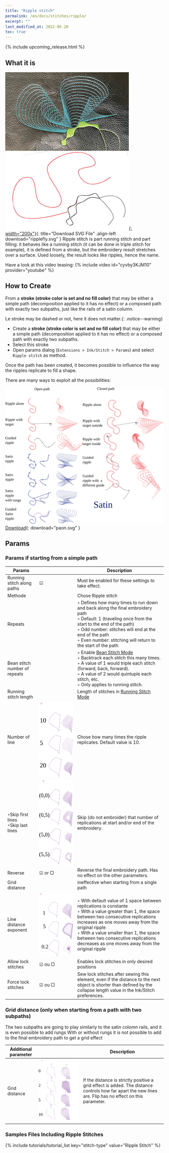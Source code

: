 ```yaml
---
title: "Ripple stitch"
permalink: /en/docs/stitches/ripple/
excerpt: ""
last_modified_at: 2022-05-20
toc: true
---
```

{% include upcoming_release.html %}
## What it is
[![Ripple butterfly](/assets/images/docs/ripplefly.jpg){: width="200x"}](/assets/images/docs/ripplefly.svg){: title="Download SVG File" .align-left download="ripplefly.svg" }
Ripple stitch is part running stitch and part filling: it behaves like a running stitch (it can be done in triple stitch for example), it is defined from a stroke, but the embroidery result stretches over a surface. Used loosely, the result looks like ripples, hence the name.



Have a look at this video teasing: {% include video id="cyvby3KJM10" provider="youtube" %}

## How to Create

From a **stroke (stroke color is set and no fill color)** that may be either a simple path (decomposition applied to it has no effect) or a composed path with exactly two subpaths, just like the rails of a satin column.


Le stroke may be dashed or not, here it does not matter.{: .notice--warning}

* Create a **stroke (stroke color is set and no fill color)** that may be either a simple path (decomposition applied to it has no effect) or a composed path with exactly two subpaths.
* Select this stroke
* Open params dialog (`Extensions > Ink/Stitch > Params`) and select `Ripple stitch` as method.

Once the path has been created, it becomes possible to influence the way the ripples replicate to fill a shape.




There are many ways to exploit all the possibilities:



![Many ripples](/assets/images/docs/en/rippleways_en.svg)
[Download](/assets/images/docs/en/rippleways_en.svg){: download="paon.svg" }



## Params
### Params if starting from a simple path

Params||Description
---|---|---
Running stitch along paths      |  ☑ |Must be enabled for these settings to take effect.
Methode     || Chose Ripple stitch 
Repeats                        ||◦ Defines how many times to run down and back along the final embroidery path<br />◦ Default: 1 (traveling once from the start to the end of the path)<br />◦ Odd number: stitches will end at the end of the path<br />◦ Even number: stitching will return to the start of the path
Bean stitch number of repeats ||◦ Enable [Bean Stitch Mode](/docs/stitches/bean-stitch/)<br />◦ Backtrack each stitch this many times.<br />◦ A value of 1 would triple each stitch (forward, back, forward).<br />◦ A value of 2 would quintuple each stitch, etc.<br />◦ Only applies to running stitch.
Running stitch length||Length of stitches in [Running Stitch Mode](/docs/stitches/running-stitch/)
Number of line|<img src="/assets/images/docs/ripple_only_lines.svg" alt="Nombre de lignes"/>|Chose how many times the ripple replicates. Default value is 10.
◦Skip first lines <br /> ◦Skip last lines  |<img src="/assets/images/docs/ripple_only_skip.svg" alt="Sauter"/>| Skip (do not embroider)  that number of replications at start and/or end of the embroidery.
Reverse |☑  or ▢|  Reverse the final embroidery path.  Has no effect on the other  parameters.
Grid distance|| ineffective when starting from a single path
Line distance exponent|<img src="/assets/images/docs/ripple_only_exponent.svg" alt="Exposant"/>| ◦ With default value of 1 space between replications is constante<br />◦ With a value greater than 1, the space between two consecutive replications increases as one moves away from the original ripple   <br />◦ With a value smaller than 1, the space between two consecutive replications decreases as one moves away from the original ripple 
Allow lock stitches| ☑  ou ▢|Enables lock stitches in only desired positions
Force lock stitches| ☑  ou ▢|Sew lock stitches after sewing this element, even if the distance to the next object is shorter than defined by the collapse length value in the Ink/Stitch preferences.

### Grid distance  (only when starting from a path with two subpaths)
The two subpaths are going to play similarly to the satin colomn rails,  and it is even possible to add rungs 
With or without rungs it is not possible to add to the final embroidery path to get a grid effect

Additional parameter||Description
---|---|---
Grid distance |<img src="/assets/images/docs/ripple_only_grid.svg" alt="Distance"/>| If the distance is strictly positive a grid effect is added. The distance controls how far apart the new  lines are. Flip has no effect on this parameter.  

### Samples Files Including Ripple Stitches

{% include tutorials/tutorial_list key="stitch-type" value="Ripple Stitch" %}



